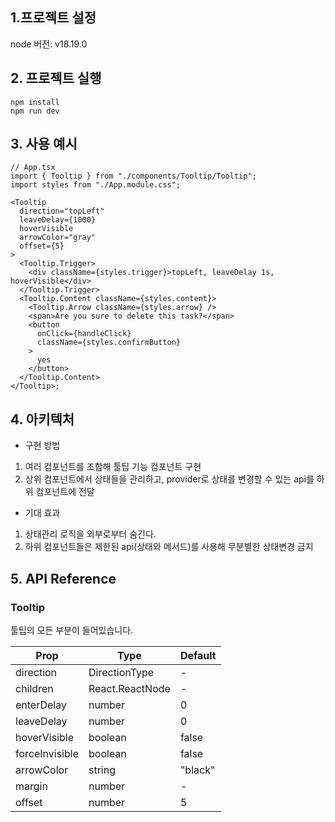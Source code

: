 ## 1.프로젝트 설정

node 버전: v18.19.0

## 2. 프로젝트 실행

```
npm install
npm run dev
```

## 3. 사용 예시

```tsx
// App.tsx
import { Tooltip } from "./components/Tooltip/Tooltip";
import styles from "./App.module.css";

<Tooltip
  direction="topLeft"
  leaveDelay={1000}
  hoverVisible
  arrowColor="gray"
  offset={5}
>
  <Tooltip.Trigger>
    <div className={styles.trigger}>topLeft, leaveDelay 1s, hoverVisible</div>
  </Tooltip.Trigger>
  <Tooltip.Content className={styles.content}>
    <Tooltip.Arrow className={styles.arrow} />
    <span>Are you sure to delete this task?</span>
    <button
      onClick={handleClick}
      className={styles.confirmButton}
    >
      yes
    </button>
  </Tooltip.Content>
</Tooltip>;
```

## 4. 아키텍처

- 구현 방법

1. 여러 컴포넌트를 조합해 툴팁 기능 컴포넌트 구현
2. 상위 컴포넌트에서 상태들을 관리하고, provider로 상태를 변경할 수 있는 api를 하위 컴포넌트에 전달

- 기대 효과

1. 상태관리 로직을 외부로부터 숨긴다.
2. 하위 컴포넌트들은 제한된 api(상태와 메서드)를 사용해 무분별한 상태변경 금지

## 5. API Reference

### Tooltip

툴팁의 모든 부분이 들어있습니다.

| Prop           | Type            | Default |
| -------------- | --------------- | ------- |
| direction      | DirectionType   | -       |
| children       | React.ReactNode | -       |
| enterDelay     | number          | 0       |
| leaveDelay     | number          | 0       |
| hoverVisible   | boolean         | false   |
| forceInvisible | boolean         | false   |
| arrowColor     | string          | "black" |
| margin         | number          | -       |
| offset         | number          | 5       |
